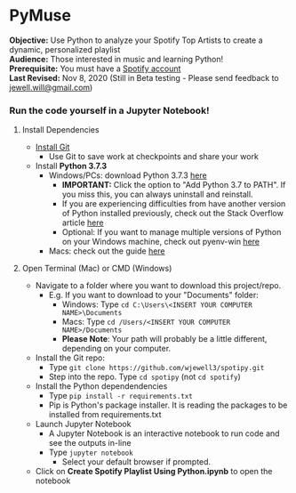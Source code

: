 # PyMuse
<b>Objective:</b> Use Python to analyze your Spotify Top Artists to create a dynamic, personalized playlist  
<b>Audience:</b> Those interested in music and learning Python!  
<b>Prerequisite:</b> You must have a [Spotify account](https://accounts.spotify.com/en/login?continue=https)  
<b>Last Revised:</b> Nov 8, 2020 (Still in Beta testing - Please send feedback to jewell.will@gmail.com)

### Run the code yourself in a Jupyter Notebook!

1. Install Dependencies
    - [Install Git](https://git-scm.com/book/en/v2/Getting-Started-Installing-Git)
        - Use Git to save work at checkpoints and share your work 
    - Install <b>Python 3.7.3</b>
        - Windows/PCs: download Python 3.7.3 [here](https://www.python.org/ftp/python/3.7.3/python-3.7.3-amd64-webinstall.exe)
            - <b>IMPORTANT:</b> Click the option to "Add Python 3.7 to PATH". If you miss this, you can always uninstall and reinstall.
            - If you are experiencing difficulties from have another version of Python installed previously, check out the Stack Overflow article [here](https://stackoverflow.com/questions/5087831/how-should-i-set-default-python-version-in-windows)
            - Optional: If you want to manage multiple versions of Python on your Windows machine, check out pyenv-win [here](https://github.com/pyenv-win/pyenv-win)
        - Macs: check out the guide [here](https://opensource.com/article/19/5/python-3-default-mac)

2. Open Terminal (Mac) or CMD (Windows)
    - Navigate to a folder where you want to download this project/repo. 
        - E.g. If you want to download to your "Documents" folder:
            - Windows: Type ```cd C:\Users\<INSERT YOUR COMPUTER NAME>\Documents``` 
            - Macs: Type ```cd /Users/<INSERT YOUR COMPUTER NAME>/Documents```
            - <b>Please Note</b>: Your path will probably be a little different, depending on your computer.
    - Install the Git repo:
        - Type ```git clone https://github.com/wjewell3/spotipy.git```
        - Step into the repo. Type ```cd spotipy``` (not ```cd spotify```)
    - Install the Python dependendencies
        - Type ```pip install -r requirements.txt```
        - Pip is Python's package installer. It is reading the packages to be installed from requirements.txt
    - Launch Jupyter Notebook 
        - A Jupyter Notebook is an interactive notebook to run code and see the outputs in-line
        - Type ```jupyter notebook```
            - Select your default browser if prompted.
    - Click on <b>Create Spotify Playlist Using Python.ipynb</b> to open the notebook